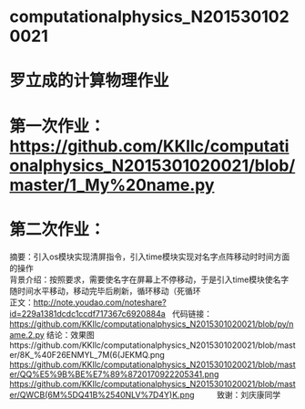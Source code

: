 # computationalphysics_N2015301020021
# 罗立成的计算物理作业
# 第一次作业：https://github.com/KKllc/computationalphysics_N2015301020021/blob/master/1_My%20name.py
# 第二次作业：   
摘要：引入os模块实现清屏指令，引入time模块实现对名字点阵移动时时间方面的操作  
背景介绍：按照要求，需要使名字在屏幕上不停移动，于是引入time模块使名字随时间水平移动，移动完毕后刷新，循环移动（死循环  
正文：http://note.youdao.com/noteshare?id=229a1381dcdc1ccdf717367c6920884a  
代码链接：https://github.com/KKllc/computationalphysics_N2015301020021/blob/py/name.2.py
结论：效果图https://github.com/KKllc/computationalphysics_N2015301020021/blob/master/8K_%40F26ENMYL_7M(6(JEKMQ.png  
https://github.com/KKllc/computationalphysics_N2015301020021/blob/master/QQ%E5%9B%BE%E7%89%8720170922205341.png
       https://github.com/KKllc/computationalphysics_N2015301020021/blob/master/QWCB(6M%5DQ41B%2540NLV%7D4Y)K.png
          致谢：刘庆康同学
